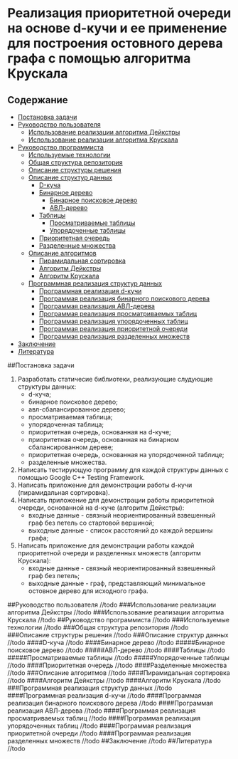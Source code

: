 ﻿# Реализация приоритетной очереди на основе d-кучи и ее применение для построения остовного дерева графа с помощью алгоритма Крускала

## Содержание

* [Постановка задачи](#Постановка-задачи)
* [Руководство пользователя](#Руководство-пользователя)
	* [Использование реализации алгоритма Дейкстры](#Использование-реализации-алгоритма-Дейкстры)
	* [Использование реализации алгоритма Крускала](#Использование-реализации-алгоритма-Крускала)
* [Руководство программиста](#Руководство-программиста)
	* [Используемые технологии](#Используемые-технологии)
	* [Общая структура репозитория](#Общая-структура-репозитория)
	* [Описание структуры решения](#Описание-структуры-решения)
	* [Описание структур данных](#Описание-структур-данных)
		* [D-куча](#D-куча)
		* [Бинарное дерево](#Бинарное-дерево)
			* [Бинарное поисковое дерево](#Бинарное-поисковое-дерево)
			* [АВЛ-дерево](#АВЛ-дерево)
		* [Таблицы](#Таблицы)
			* [Просматриваемые таблицы](#Просматриваемые-таблицы)
			* [Упорядоченные таблицы](#Упорядоченные-таблицы)
		* [Приоритетная очередь](#Приоритетная-очередь)
		* [Разделенные множества](#Разделенные-множества)
	* [Описание алгоритмов](#Описание-алгоритмов)
		* [Пирамидальная сортировка](#Пирамидальная-сортировка)
		* [Алгоритм Дейкстры](#Алгоритм-Дейкстры)
		* [Алгоритм Крускала](#Алгоритм-Крускала)
	* [Программная реализация структур данных](#Программная-реализация-структур-данных)
		* [Программная реализация d-кучи](#Программная-реализация-d-кучи)
		* [Программая реализация бинарного поискового дерева](#Программая-реализация-бинарного-поискового-дерева)
		* [Программая реализация АВЛ-дерева](#Программая-реализация-АВЛ-дерева)
		* [Программая реализация просматриваемых таблиц](#Программая-реализация-просматриваемых-таблиц)
		* [Программая реализация упорядоченных таблиц](#Программая-реализация-упорядоченных-таблиц)
		* [Программая реализация приоритетной очереди](#Программая-реализация-приоритетной-очереди)
		* [Программая реализация разделенных множеств](#Программая-реализация-разделенных-множеств)
* [Заключение](#Заключение)
* [Литература](#Литература)


##Постановка задачи

1. Разработать статичесие библиотеки, реализующие слудующие структуры данных:
	* d-куча;
	* бинарное поисковое дерево;
	* авл-сбалансированное дерево;
	* просматриваемая таблица;
	* упорядоченная таблица;
	* приоритетная очередь, основанная на d-куче;
	* приоритетная очередь, основанная на бинарном сбалансированном дереве;
	* приоритетная очередь, основанная на упорядоченной таблице;
	* разделенные множества.
2. Написать тестирующую программу для каждой структуры данных с помощью Google C++ Testing Framework.
3. Написать приложение для демонстрации работы d-кучи (пирамидальная сортировка).
4. Написать приложение для демонстрации работы приоритетной очереди, основанной на d-куче (алгоритм Дейкстры):
	* входные данные - связный неориентированный взвешенный граф без петель со стартовой вершиной;
	* выходные данные - список расстояний до каждой вершины графа;
5. Написать приложение для демонстрации работы каждой приоритетной очереди и разделенных множеств (алгоритм Крускала):
	* входные данные - связный неориентированный взвешенный граф без петель;
	* выходные данные - граф, представляющий минимальное остовное дерево для исходного графа.

##Руководство пользователя
//todo
###Использование реализации алгоритма Дейкстры
//todo
###Использование реализации алгоритма Крускала
//todo
##Руководство программиста
//todo
###Используемые технологии
//todo
###Общая структура репозитория
//todo
###Описание структуры решения
//todo
###Описание структур данных
//todo
####D-куча
//todo
####Бинарное дерево
//todo
#####Бинарное поисковое дерево
//todo
#####АВЛ-дерево
//todo
####Таблицы
//todo
#####Просматриваемые таблицы
//todo
#####Упорядоченные таблицы
//todo
####Приоритетная очередь
//todo
####Разделенные множества
//todo
###Описание алгоритмов
//todo
####Пирамидальная сортировка
//todo
####Алгоритм Дейкстры
//todo
####Алгоритм Крускала
//todo
###Программная реализация структур данных
//todo
####Программная реализация d-кучи
//todo
####Программая реализация бинарного поискового дерева
//todo
####Программая реализация АВЛ-дерева
//todo
####Программая реализация просматриваемых таблиц
//todo
####Программая реализация упорядоченных таблиц
//todo
####Программая реализация приоритетной очереди
//todo
####Программая реализация разделенных множеств
//todo
##Заключение
//todo
##Литература
//todo
